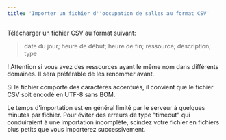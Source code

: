 ```yaml
---
title: 'Importer un fichier d''occupation de salles au format CSV'
---
```


Télécharger un fichier CSV au format suivant:
> date du jour; heure de début; heure de fin; ressource; description; type

! Attention si vous avez des ressources ayant le même nom dans différents domaines. Il sera préférable de les renommer avant.

Si le fichier comporte des caractères accentués, il convient que le fichier CSV soit encodé en UTF-8 sans BOM.

Le temps d'importation est en général limité par le serveur à quelques minutes par fichier. Pour éviter des erreurs de type "timeout" qui conduiraient à une importation incomplète, scindez votre fichier en fichiers plus petits que vous importerez successivement.